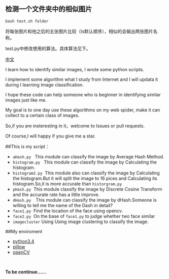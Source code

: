 ## 检测一个文件夹中的相似图片

```
bash test.sh folder
```

将每张图片和他之后的五张图片比较（ls默认顺序），相似的会输出两张图片名称。

test.py中修改使用的算法。具体算法见下。




[中文](Chinese.md)

I learn how to identify similar images, I wrote some python scripts.

I implement some algorithm what I study from Internet and 
I will updata it during I learning Image classification.

I hope these code can help someone who is beginner in identifying similar images just like me.

My goal is to one day use these algorithms on my web spider, 
make it can collect to a certain class of images.

So,if you are insteresting in it，welcome to Issues or pull requests.

Of course,I will happy if you give me a star.


##This is my script：

+ ```aHash.py```  &nbsp; This module can classify the image by Average Hash Method.
+ ```histogram.py``` &nbsp; This module can classify the image by Calculating the histogram.
+ ```histogram2.py```&nbsp; This module also can classify the image by Calculating the histogram.But it will split the image to 16 pices and Calculating its histogram.So,it is more accurate than ```historgram.py```
+ ```pHash.py```&nbsp; This module classify the image by  Discrete Cosine Transform and the  accurate rate has a little improve.
+ ```dHash.py ```&nbsp; This module can classify the image by dHash.Someone is willing to tell me the name of the Dash in detail?
+ ```face1.py```&nbsp; Find the location of the face using opencv.
+ ```face2.py```&nbsp; On the base of ```face1.py``` to judge whether two face similar
+ ```imagecluster```&nbsp;Using Using image clustering to classify the image.

##My enviroment 

+ [python3.4](https://www.python.org/)
+ [pillow](https://pypi.python.org/pypi/Pillow)
+ [openCV](http://opencv.org/)

<br>

<b>To be continue......</b>
